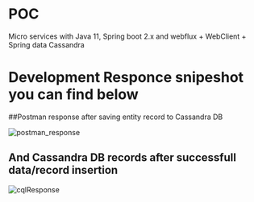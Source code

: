 # POC
Micro services with Java 11, Spring boot 2.x and  webflux + WebClient + Spring data Cassandra


# Development Responce snipeshot you can find below 

##Postman response after saving entity record to Cassandra DB 

![postman_response](https://user-images.githubusercontent.com/48691043/108586716-3821b380-7376-11eb-9121-b3fb813f0a8c.png)


## And Cassandra DB records after successfull data/record insertion

![cqlResponse](https://user-images.githubusercontent.com/48691043/108586873-0230ff00-7377-11eb-9698-7ff01799d70a.png)



